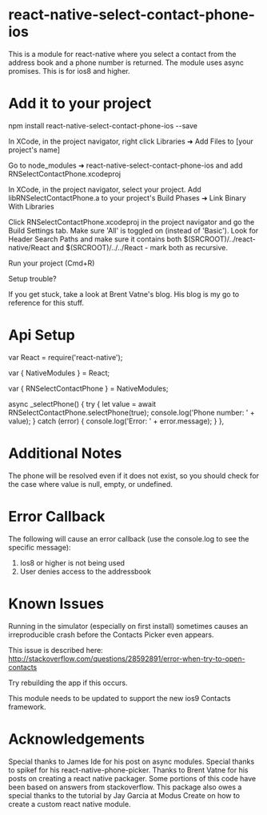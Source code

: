 # react-native-select-contact-phone-ios

This is a module for react-native where you select a contact from the address book and a phone number is returned. The module uses async promises. This is for ios8 and higher.

# Add it to your project

npm install react-native-select-contact-phone-ios --save

In XCode, in the project navigator, right click Libraries ➜ Add Files to [your project's name]

Go to node_modules ➜ react-native-select-contact-phone-ios and add RNSelectContactPhone.xcodeproj

In XCode, in the project navigator, select your project. Add libRNSelectContactPhone.a to your project's Build Phases ➜ Link Binary With Libraries

Click RNSelectContactPhone.xcodeproj in the project navigator and go the Build Settings tab. Make sure 'All' is toggled on (instead of 'Basic'). Look for Header Search Paths and make sure it contains both $(SRCROOT)/../react-native/React and $(SRCROOT)/../../React - mark both as recursive.

Run your project (Cmd+R)

Setup trouble?

If you get stuck, take a look at Brent Vatne's blog. His blog is my go to reference for this stuff.

# Api Setup

var React = require('react-native');

var { NativeModules } = React;

var { RNSelectContactPhone } = NativeModules;

async _selectPhone() {
  try {
    let value = await RNSelectContactPhone.selectPhone(true);
    console.log('Phone number: ' + value);
  } catch (error) {
    console.log('Error: ' + error.message);
  }
},

# Additional Notes

The phone will be resolved even if it does not exist, so you should check for the case where value is null, empty, or undefined.

# Error Callback

The following will cause an error callback (use the console.log to see the specific message):

1) Ios8 or higher is not being used
2) User denies access to the addressbook

# Known Issues

Running in the simulator (especially on first install) sometimes causes an irreproducible crash before the Contacts Picker even appears.

This issue is described here: http://stackoverflow.com/questions/28592891/error-when-try-to-open-contacts

Try rebuilding the app if this occurs.

This module needs to be updated to support the new ios9 Contacts framework.

# Acknowledgements

Special thanks to James Ide for his post on async modules. Special thanks to spikef for his react-native-phone-picker. Thanks to Brent Vatne for his posts on creating a react native packager. Some portions of this code have been based on answers from stackoverflow. This package also owes a special thanks to the tutorial by Jay Garcia at Modus Create on how to create a custom react native module.
